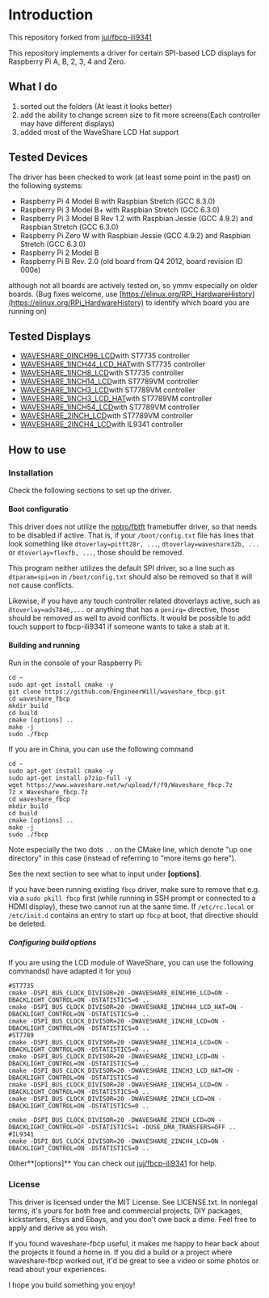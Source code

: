 # Introduction
This repository forked from  [juj/fbcp-ili9341](https://github.com/juj/fbcp-ili9341)

This repository implements a driver for certain SPI-based LCD displays for Raspberry Pi A, B, 2, 3, 4 and Zero.

## What I do
1. sorted out the folders (At least it looks better)
2. add the ability to change screen size to fit more screens(Each controller may have different displays)
3. added most of the WaveShare LCD Hat support
## Tested Devices
The driver has been checked to work (at least some point in the past) on the following systems:
* Raspberry Pi 4 Model B with Raspbian Stretch (GCC 8.3.0)
* Raspberry Pi 3 Model B+ with Raspbian Stretch (GCC 6.3.0)
* Raspberry Pi 3 Model B Rev 1.2 with Raspbian Jessie (GCC 4.9.2) and Raspbian Stretch (GCC 6.3.0)
* Raspberry Pi Zero W with Raspbian Jessie (GCC 4.9.2) and Raspbian Stretch (GCC 6.3.0)
* Raspberry Pi 2 Model B
* Raspberry Pi B Rev. 2.0 (old board from Q4 2012, board revision ID 000e)

although not all boards are actively tested on, so ymmv especially on older boards. (Bug fixes welcome, use [https://elinux.org/RPi_HardwareHistory](https://elinux.org/RPi_HardwareHistory) to identify which board you are running on)

## Tested Displays
* [WAVESHARE_0INCH96_LCD](https://www.waveshare.net/shop/0.96inch-LCD-Module.htm)with ST7735 controller
* [WAVESHARE_1INCH44_LCD_HAT](https://www.waveshare.net/shop/1.44inch-LCD-HAT.htm)with ST7735 controller
* [WAVESHARE_1INCH8_LCD](https://www.waveshare.net/shop/1.8inch-LCD-Module.htm)with ST7735 controller
* [WAVESHARE_1INCH14_LCD](https://www.waveshare.net/shop/1.14inch-LCD-Module.htm)with ST7789VM controller
* [WAVESHARE_1INCH3_LCD](https://www.waveshare.net/shop/1.3inch-LCD-Module.htm)with ST7789VM controller
* [WAVESHARE_1INCH3_LCD_HAT](https://www.waveshare.net/shop/1.3inch-LCD-HAT.htm)with ST7789VM controller
* [WAVESHARE_1INCH54_LCD](https://www.waveshare.net/shop/1.54inch-LCD-Module.htm)with ST7789VM controller
* [WAVESHARE_2INCH_LCD](https://www.waveshare.net/shop/2inch-LCD-Module.htm)with ST7789VM controller
* [WAVESHARE_2INCH4_LCD](https://www.waveshare.net/shop/2.4inch-LCD-Module.htm)with IL9341 controller

## How to use
### Installation
Check the following sections to set up the driver.
#### Boot configuratio
This driver does not utilize the [notro/fbtft](https://github.com/notro/fbtft) framebuffer driver, so that needs to be disabled if active. That is, if your `/boot/config.txt` file has lines that look something like `dtoverlay=pitft28r, ...`, `dtoverlay=waveshare32b, ...` or `dtoverlay=flexfb, ...`, those should be removed.

This program neither utilizes the default SPI driver, so a line such as `dtparam=spi=on` in `/boot/config.txt` should also be removed so that it will not cause conflicts.

Likewise, if you have any touch controller related dtoverlays active, such as `dtoverlay=ads7846,...` or anything that has a `penirq=` directive, those should be removed as well to avoid conflicts. It would be possible to add touch support to fbcp-ili9341 if someone wants to take a stab at it.


#### Building and running
Run in the console of your Raspberry Pi:
```
cd ~
sudo apt-get install cmake -y
git clone https://github.com/EngineerWill/waveshare_fbcp.git
cd waveshare_fbcp
mkdir build
cd build 
cmake [options] ..
make -j
sudo ./fbcp
```
If you are in China, you can use the following command
```
cd ~
sudo apt-get install cmake -y
sudo apt-get install p7zip-full -y
wget https://www.waveshare.net/w/upload/f/f9/Waveshare_fbcp.7z
7z x Waveshare_fbcp.7z
cd waveshare_fbcp
mkdir build
cd build
cmake [options] ..
make -j
sudo ./fbcp
```
Note especially the two dots `..` on the CMake line, which denote "up one directory" in this case (instead of referring to "more items go here").

See the next section to see what to input under **[options]**.

If you have been running existing `fbcp` driver, make sure to remove that e.g. via a `sudo pkill fbcp` first (while running in SSH prompt or connected to a HDMI display), these two cannot run at the same time. If `/etc/rc.local` or `/etc/init.d` contains an entry to start up `fbcp` at boot, that directive should be deleted.

##### Configuring build options
If you are using the LCD module of WaveShare, you can use the following commands(I have adapted it for you)
```
#ST7735
cmake -DSPI_BUS_CLOCK_DIVISOR=20 -DWAVESHARE_0INCH96_LCD=ON -DBACKLIGHT_CONTROL=ON -DSTATISTICS=0 ..
cmake -DSPI_BUS_CLOCK_DIVISOR=20 -DWAVESHARE_1INCH44_LCD_HAT=ON -DBACKLIGHT_CONTROL=ON -DSTATISTICS=0 ..
cmake -DSPI_BUS_CLOCK_DIVISOR=20 -DWAVESHARE_1INCH8_LCD=ON -DBACKLIGHT_CONTROL=ON -DSTATISTICS=0 ..
#ST7789
cmake -DSPI_BUS_CLOCK_DIVISOR=20 -DWAVESHARE_1INCH14_LCD=ON -DBACKLIGHT_CONTROL=ON -DSTATISTICS=0 ..
cmake -DSPI_BUS_CLOCK_DIVISOR=20 -DWAVESHARE_1INCH3_LCD=ON -DBACKLIGHT_CONTROL=ON -DSTATISTICS=0 ..
cmake -DSPI_BUS_CLOCK_DIVISOR=20 -DWAVESHARE_1INCH3_LCD_HAT=ON -DBACKLIGHT_CONTROL=ON -DSTATISTICS=0 ..
cmake -DSPI_BUS_CLOCK_DIVISOR=20 -DWAVESHARE_1INCH54_LCD=ON -DBACKLIGHT_CONTROL=ON -DSTATISTICS=0 ..
cmake -DSPI_BUS_CLOCK_DIVISOR=20 -DWAVESHARE_2INCH_LCD=ON -DBACKLIGHT_CONTROL=ON -DSTATISTICS=0 ..

cmake -DSPI_BUS_CLOCK_DIVISOR=20 -DWAVESHARE_2INCH_LCD=ON -DBACKLIGHT_CONTROL=OF -DSTATISTICS=1 -DUSE_DMA_TRANSFERS=OFF ..
#IL9341
cmake -DSPI_BUS_CLOCK_DIVISOR=20 -DWAVESHARE_2INCH4_LCD=ON -DBACKLIGHT_CONTROL=ON -DSTATISTICS=0 ..
```
Other**[options]** You can check out [juj/fbcp-ili9341](https://github.com/juj/fbcp-ili9341) for help.
### License

This driver is licensed under the MIT License. See LICENSE.txt. In nonlegal terms, it's yours for both free and commercial projects, DIY packages, kickstarters, Etsys and Ebays, and you don't owe back a dime. Feel free to apply and derive as you wish.

If you found waveshare-fbcp useful, it makes me happy to hear back about the projects it found a home in. If you did a build or a project where waveshare-fbcp worked out, it'd be great to see a video or some photos or read about your experiences.

I hope you build something you enjoy!

